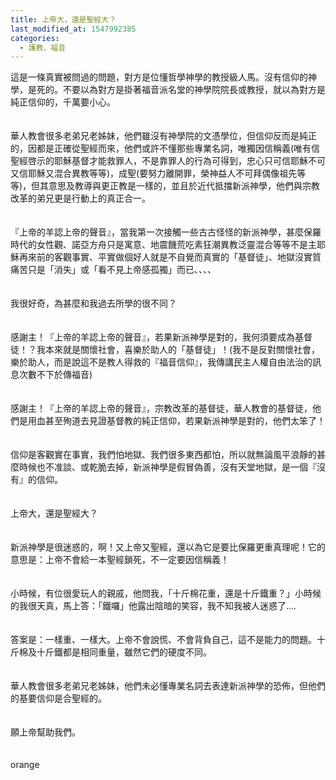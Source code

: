 ```yaml
---
title: 上帝大，還是聖經大？
last_modified_at: 1547992385
categories:
  - 護教、福音
---
```


這是一條真實被問過的問題，對方是位懂哲學神學的教授級人馬。<!--more-->沒有信仰的神學，是死的。不要以為對方是掛著福音派名堂的神學院院長或教授，就以為對方是純正信仰的，千萬要小心。<br><br><br>華人教會很多老弟兄老姊妹，他們雖沒有神學院的文憑學位，但信仰反而是純正的，因都是正確從聖經而來，他們或許不懂那些專業名詞，唯獨因信稱義(唯有信聖經啓示的耶穌基督才能救罪人，不是靠罪人的行為可得到，忠心只可信耶穌不可又信耶穌又混合異教等等)，成聖(要努力離開罪，榮神益人不可拜偶像祖先等等)，但其意思及教導與更正教是一樣的，並且於近代抵擋新派神學，他們與宗教改革的弟兄更是行動上的真正合一。<br><br><br>『上帝的羊認上帝的聲音』，當我第一次接觸一些古古怪怪的新派神學，甚麼保羅時代的女性觀、諾亞方舟只是寓意、地震饑荒吃素狂潮異教泛靈混合等等不是主耶穌再來前的客觀事實、平實做個好人就是不自覺而真實的「基督徒」、地獄沒實質痛苦只是「消失」或「看不見上帝感孤獨」而已、、、、<br><br><br>我很好奇，為甚麼和我過去所學的很不同？<br><br><br>感謝主！『上帝的羊認上帝的聲音』，若果新派神學是對的，我何須要成為基督徒！？我本來就是關懷社會，喜樂於助人的「基督徒」！(我不是反對關懷社會，樂於助人，而是說這不是教人得救的『福音信仰』，我傳講民主人權自由法治的訊息次數不下於傳福音)<br><br><br>感謝主！『上帝的羊認上帝的聲音』，宗教改革的基督徒，華人教會的基督徒，他們是用血甚至殉道去見證基督教的純正信仰，若果新派神學是對的，他們太笨了！<br><br><br>信仰是客觀實在事實，我們怕地獄、我們很多東西都怕，所以就無論風平浪靜的甚麼時候也不准談、或乾脆去掉，新派神學是假冒偽善，沒有天堂地獄，是一個『沒有』的信仰。<br><br><br>上帝大，還是聖經大？<br><br><br>新派神學是很迷惑的，啊！又上帝又聖經，還以為它是要比保羅更重真理呢！它的意思是：上帝不會給一本聖經鎖死，不一定要因信稱義！<br><br><br>小時候，有位很愛玩人的親戚，他問我，「十斤棉花重，還是十斤鐵重？」小時候的我很天真，馬上答：「鐵囉」他露出陰暗的笑容，我不知我被人迷惑了….<br><br><br>答案是：一樣重、一樣大。上帝不會說慌、不會背負自己，這不是能力的問題。十斤棉及十斤鐵都是相同重量，雖然它們的硬度不同。<br><br><br>華人教會很多老弟兄老姊妹，他們未必懂專業名詞去表達新派神學的恐佈，但他們的基要信仰是合聖經的。<br><br><br>願上帝幫助我們。<br><br><br>orange<br><br><br><br><br><br><br><br>
